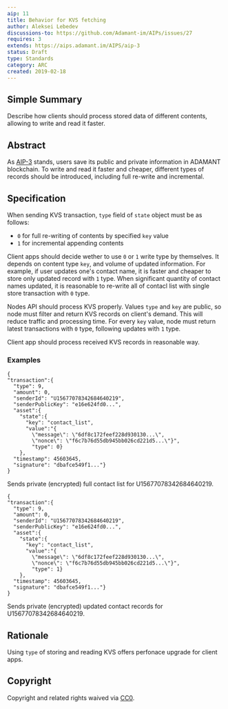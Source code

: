 ```yaml
---
aip: 11
title: Behavior for KVS fetching
author: Aleksei Lebedev
discussions-to: https://github.com/Adamant-im/AIPs/issues/27
requires: 3
extends: https://aips.adamant.im/AIPS/aip-3
status: Draft
type: Standards
category: ARC
created: 2019-02-18
---
```


## Simple Summary
Describe how clients should process stored data of different contents, allowing to write and read it faster.

## Abstract
<!--A short (~200 word) description of the technical issue being addressed.-->
As [AIP-3](https://aips.adamant.im/AIPS/aip-3) stands, users save its public and private information in ADAMANT blockchain. To write and read it faster and cheaper, different types of records should be introduced, including full re-write and incremental.

## Specification
<!--The technical specification should describe the syntax and semantics of any new feature. The specification should be detailed enough to allow competing, interoperable implementations for different platforms.-->

When sending KVS transaction, `type` field of `state` object must be as follows:
- `0` for full re-writing of contents by specified `key` value
- `1` for incremental appending contents

Client apps should decide wether to use `0` or `1` write type by themselves. It depends on content type `key`, and volume of updated information. For example, if user updates one's contact name, it is faster and cheaper to store only updated record with `1` type. When significant quantity of contact names updated, it is reasonable to re-write all of contacl list with single store transaction with `0` type.

Nodes API should process KVS properly. Values `type` and `key` are public, so node must filter and return KVS records on client's demand. This will reduce traffic and processing time. For every `key` value, node must return latest transactions with `0` type, following updates with `1` type.

Client app should process received KVS records in reasonable way.


### Examples


```
{
"transaction":{
  "type": 9,
  "amount": 0,
  "senderId": "U15677078342684640219",
  "senderPublicKey": "e16e624fd0...",
  "asset":{
    "state":{
      "key": "contact_list",
      "value":"{
        \"message\": \"6df8c172feef228d930130...\",
        \"nonce\": \"f6c7b76d55db945bb026cd221d5...\"}",
        "type": 0}
    },
  "timestamp": 45603645,
  "signature": "dbafce549f1..."}
}
```

Sends private (encrypted) full contact list for U15677078342684640219.

```
{
"transaction":{
  "type": 9,
  "amount": 0,
  "senderId": "U15677078342684640219",
  "senderPublicKey": "e16e624fd0...",
  "asset":{
    "state":{
      "key": "contact_list",
      "value":"{
        \"message\": \"6df8c172feef228d930130...\",
        \"nonce\": \"f6c7b76d55db945bb026cd221d5...\"}",
        "type": 1}
    },
  "timestamp": 45603645,
  "signature": "dbafce549f1..."}
}
```

Sends private (encrypted) updated contact records for U15677078342684640219.

## Rationale
Using `type` of storing and reading KVS offers perfonace upgrade for client apps.

## Copyright
Copyright and related rights waived via [CC0](https://creativecommons.org/publicdomain/zero/1.0/).


